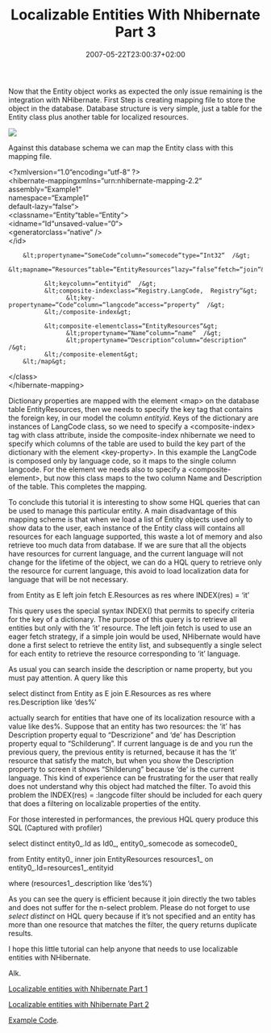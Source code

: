 ﻿---
title: "Localizable Entities With Nhibernate Part 3"
description: ""
date: 2007-05-22T23:00:37+02:00
draft: false
tags: [Nhibernate]
categories: [Nhibernate]
---
Now that the Entity object works as expected the only issue remaining is the integration with NHibernate. First Step is creating mapping file to store the object in the database. Database structure is very simple, just a table for the Entity class plus another table for localized resources.

![](http://www.nablasoft.com/Alkampfer/wp-content/uploads/2007/05/052307-0636-localizable1.png)

Against this database schema we can map the Entity class with this mapping file.

&lt;?xmlversion=“1.0“encoding=“utf-8“  ?&gt;  
&lt;hibernate-mappingxmlns=“urn:nhibernate-mapping-2.2“  
assembly=“Example1“  
namespace=“Example1“  
default-lazy=“false“&gt;  
  &lt;classname=“Entity“table=“Entity“&gt;  
        &lt;idname=“Id“unsaved-value=“0“&gt;  
              &lt;generatorclass=“native“  /&gt;  
        &lt;/id&gt;  
  
        &lt;propertyname=“SomeCode“column=“somecode“type=“Int32“  /&gt;  
        &lt;mapname=“Resources“table=“EntityResources“lazy=“false“fetch=“join“&gt;  
  
              &lt;keycolumn=“entityid“  /&gt;  
              &lt;composite-indexclass=“Registry.LangCode,  Registry“&gt;  
                    &lt;key-propertyname=“Code“column=“langcode“access=“property“  /&gt;  
              &lt;/composite-index&gt;  
  
              &lt;composite-elementclass=“EntityResources“&gt;  
                    &lt;propertyname=“Name“column=“name“  /&gt;  
                    &lt;propertyname=“Description“column=“description“  /&gt;  
              &lt;/composite-element&gt;  
        &lt;/map&gt;  
  &lt;/class&gt;  
&lt;/hibernate-mapping&gt;

Dictionary properties are mapped with the element &lt;map&gt; on the database table EntityResources, then we needs to specify the key tag that contains the foreign key, in our model the column *entityid*. Keys of the dictionary are instances of LangCode class, so we need to specify a &lt;composite-index&gt; tag with class attribute, inside the composite-index nhibernate we need to specify which columns of the table are used to build the key part of the dictionary with the element &lt;key-property&gt;. In this example the LangCode is composed only by language code, so it maps to the single column langcode. For the element we needs also to specify a &lt;composite-element&gt;, but now this class maps to the two column Name and Description of the table. This completes the mapping.

To conclude this tutorial it is interesting to show some HQL queries that can be used to manage this particular entity. A main disadvantage of this mapping scheme is that when we load a list of Entity objects used only to show data to the user, each instance of the Entity class will contains all resources for each language supported, this waste a lot of memory and also retrieve too much data from database. If we are sure that all the objects have resources for current language, and the current language will not change for the lifetime of the object, we can do a HQL query to retrieve only the resource for current language, this avoid to load localization data for language that will be not necessary.

from  Entity  as  E  left  join  fetch  E.Resources  as  res  where  INDEX(res)  =  ‘it’

This query uses the special syntax INDEX() that permits to specify criteria for the key of a dictionary. The purpose of this query is to retrieve all entities but only with the ‘it’ resource. The left join fetch is used to use an eager fetch strategy, if a simple join would be used, NHibernate would have done a first select to retrieve the entity list, and subsequently a single select for each entity to retrieve the resource corresponding to ‘it’ language.

As usual you can search inside the description or name property, but you must pay attention. A query like this

select  distinct  from  Entity  as  E  join  E.Resources  as  res  where  res.Description  like  ‘des%’

actually search for entities that have one of its localization resource with a value like des%. Suppose that an entity has two resources: the ‘it’ has Description property equal to “Descrizione” and ‘de’ has Description property equal to “Schilderung”. If current language is de and you run the previous query, the previous entity is returned, because it has the ‘it’ resource that satisfy the match, but when you show the Description property to screen it shows “Shilderung” because ‘de’ is the current language. This kind of experience can be frustrating for the user that really does not understand why this object had matched the filter. To avoid this problem the INDEX(res) = :langcode filter should be included for each query that does a filtering on localizable properties of the entity.

For those interested in performances, the previous HQL query produce this SQL (Captured with profiler)

select  distinct  entity0\_.Id  as  Id0\_,  entity0\_.somecode  as  somecode0\_

from  Entity  entity0\_  inner  join  EntityResources  resources1\_  on  entity0\_.Id=resources1\_.entityid

where  (resources1\_.description  like  ‘des%’)

As you can see the query is efficient because it join directly the two tables and does not suffer for the n-select problem. Please do not forget to use *select distinct* on HQL query because if it’s not specified and an entity has more than one resource that matches the filter, the query returns duplicate results.

I hope this little tutorial can help anyone that needs to use localizable entities with NHibernate.

Alk.

[Localizable entities with Nhibernate Part 1](http://www.nablasoft.com/Alkampfer/?p=41)

[Localizable entities with Nhibernate Part 2](http://www.nablasoft.com/Alkampfer/?p=42)

[Example Code](http://www.nablasoft.com/files/localization.7z).
